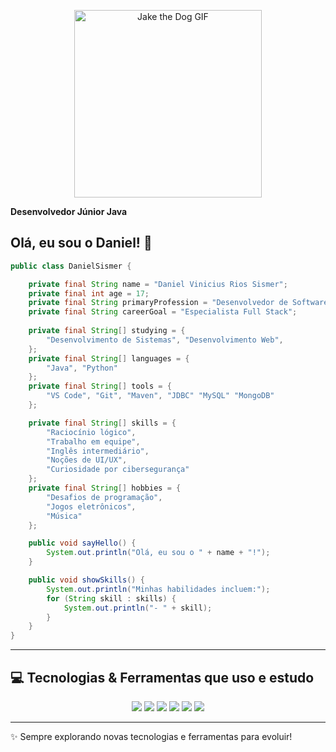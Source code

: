 <p align="center">
  <img src="assets/jake.gif" alt="Jake the Dog GIF" width="300"/>
</p>

**Desenvolvedor Júnior Java**

## Olá, eu sou o Daniel! 👋

```java
public class DanielSismer {

    private final String name = "Daniel Vinicius Rios Sismer";
    private final int age = 17;
    private final String primaryProfession = "Desenvolvedor de Software";
    private final String careerGoal = "Especialista Full Stack";
    
    private final String[] studying = {
        "Desenvolvimento de Sistemas", "Desenvolvimento Web", 
    };
    private final String[] languages = {
        "Java", "Python"
    };
    private final String[] tools = {
        "VS Code", "Git", "Maven", "JDBC" "MySQL" "MongoDB"
    };

    private final String[] skills = {
        "Raciocínio lógico", 
        "Trabalho em equipe", 
        "Inglês intermediário", 
        "Noções de UI/UX", 
        "Curiosidade por cibersegurança"
    };
    private final String[] hobbies = {
        "Desafios de programação", 
        "Jogos eletrônicos", 
        "Música"
    };

    public void sayHello() {
        System.out.println("Olá, eu sou o " + name + "!");
    }

    public void showSkills() {
        System.out.println("Minhas habilidades incluem:");
        for (String skill : skills) {
            System.out.println("- " + skill);
        }
    }
}
```
---

## 💻 Tecnologias & Ferramentas que uso e estudo

<div align="center">

<img src="https://img.shields.io/badge/GIT-F05032?style=for-the-badge&logo=git&logoColor=white"/>
<img src="https://img.shields.io/badge/Java-007396?style=for-the-badge&logo=java&logoColor=white"/>
<img src="https://img.shields.io/badge/Maven-C71A36?style=for-the-badge&logo=apachemaven&logoColor=white"/>
<img src="https://img.shields.io/badge/MySQL-4479A1?style=for-the-badge&logo=mysql&logoColor=white"/>
<img src="https://img.shields.io/badge/HTML5-E34F26?style=for-the-badge&logo=html5&logoColor=white"/>
<img src="https://img.shields.io/badge/CSS3-1572B6?style=for-the-badge&logo=css3&logoColor=white"/>

</div>

---

✨ Sempre explorando novas tecnologias e ferramentas para evoluir!

